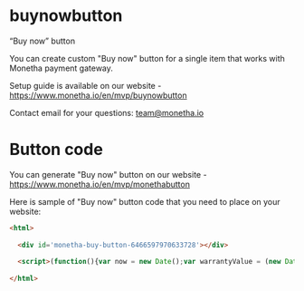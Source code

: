 # buynowbutton
“Buy now” button

You can create custom "Buy now" button for a single item that works with Monetha payment gateway.

Setup guide is available on our website - https://www.monetha.io/en/mvp/buynowbutton

Contact email for your questions: team@monetha.io

# Button code
You can generate "Buy now" button on our website - https://www.monetha.io/en/mvp/monethabutton

Here is sample of "Buy now" button code that you need to place on your website:
```html
<html>
  
  <div id='monetha-buy-button-6466597970633728'></div>
  
  <script>(function(){var now = new Date();var warrantyValue = (new Date(now.getFullYear()+2,now.getMonth(), now.getDay())).toISOString();var div = document.getElementById('monetha-buy-button-6466597970633728');var btn = document.createElement('a');btn.href='http://payment.monetha.io/orders/add?pid=1233123&secret=12313123&oid=Order_ID&amount=1&currency=EUR&return=www.website.return.url&cancel=&callback=http://payment.monetha.io/monethabutton/callback&i_firstname=button-purchase&i_lastname=button-purchase&i_email=merchants@monetha.io&i_items=[{ "name": "Your_item", "quantity": 1, "warranty":"'+warrantyValue+'", "price": "1", "subtotal": "1", "total_tax": "0", "total": "1"}]&i_delivery=post';btn.innerText='Custom button text';btn.setAttribute('style','border-radius: 5px;font-weight:400;line-height:1.42857143;text-align:center;touch-action:manipulation;cursor:pointer;border: 1px solid transparent;background-color:#094da0;border-color:#094da0;color:#fff;text-decoration:none;font-size: 15px;padding: 6px 25px;border-radius: 5px;font-weight:400;line-height:1.42857143;text-align:center;touch-action:manipulation;cursor:pointer;border: 1px solid transparent;background-color:#094da0;border-color:#094da0;color:#fff;text-decoration:none;');div.appendChild(btn);})();</script>
  
</html>
```
